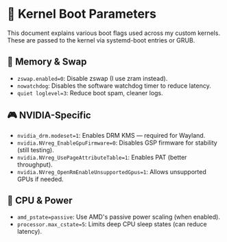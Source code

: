 # 🧾 Kernel Boot Parameters

This document explains various boot flags used across my custom kernels. These are passed to the kernel via systemd-boot entries or GRUB.

## 🔧 Memory & Swap

- `zswap.enabled=0`: Disable zswap (I use zram instead).
- `nowatchdog`: Disables the software watchdog timer to reduce latency.
- `quiet loglevel=3`: Reduce boot spam, cleaner logs.

## 🎮 NVIDIA-Specific

- `nvidia_drm.modeset=1`: Enables DRM KMS — required for Wayland.
- `nvidia.NVreg_EnableGpuFirmware=0`: Disables GSP firmware for stability (still testing).
- `nvidia.NVreg_UsePageAttributeTable=1`: Enables PAT (better throughput).
- `nvidia.NVreg_OpenRmEnableUnsupportedGpus=1`: Allows unsupported GPUs if needed.

## 🧬 CPU & Power

- `amd_pstate=passive`: Use AMD's passive power scaling (when enabled).
- `processor.max_cstate=5`: Limits deep CPU sleep states (can reduce latency).

